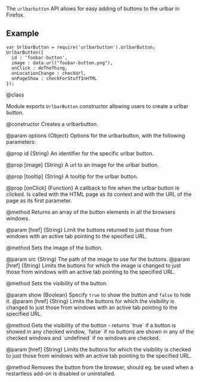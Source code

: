 The `urlbarbutton` API allows for easy adding of buttons to the urlbar in Firefox.

## Example ##

    var UrlbarButton = require('urlbarbutton').UrlbarButton;
    UrlbarButton({
      id : 'foobar-button',
      image : data.url("foobar-button.png"),
      onClick : doTheThing,
      onLocationChange : checkUrl,
      onPageShow : checkForStuffInHTML
    });

<api name="UrlbarButton">
@class

Module exports `UrlbarButton` constructor allowing users to create a urlbar button.

<api name="UrlbarButton">
@constructor
Creates a urlbarbutton.

@param options {Object}
  Options for the urlbarbutton, with the following parameters:

@prop id {String}
	An identifier for the specific urlbar button.

@prop [image] {String}
	A url to an image for the urlbar button.

@prop [tooltip] {String}
	A tooltip for the urlbar button.

@prop [onClick] {Function}
	A callback to fire when the urlbar button is clicked. Is called with the HTML page as its context and with the URL of the page as its first parameter.
</api>

<api name="getButtons">
@method
Returns an array of the button elements in all the browsers windows.

@param [href] {String}
	Limit the buttons returned to just those from windows with an active tab pointing to the specified URL.
</api>

<api name="setImage">
@method
Sets the image of the button.

@param src {String}
	The path of the image to use for the buttons.
@param [href] {String}
	Limits the buttons for which the image is changed to just those from windows with an active tab pointing to the specified URL.
</api>

<api name="setVisibility">
@method
Sets the visibility of the button.

@param show {Boolean}
	Specify `true` to show the button and `false` to hide it.
@param [href] {String}
	Limits the buttons for which the visibility is changed to just those from windows with an active tab pointing to the specified URL.
</api>

<api name="getVisibility">
@method
Gets the visibility of the button - returns `true` if a button is showed in any checked window, `false` if no buttons are shown in any of the checked windows and `undefined` if no windows are checked.

@param [href] {String}
	Limits the buttons for which the visibility is checked to just those from windows with an active tab pointing to the specified URL.
</api>

<api name="remove">
@method
Removes the button from the browser, should eg. be used when a restartless add-on is disabled or uninstalled.
</api>
</api>
